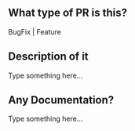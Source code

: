 ## What type of PR is this?
 BugFix | Feature

## Description of it
Type something here...

## Any Documentation?
Type something here...
